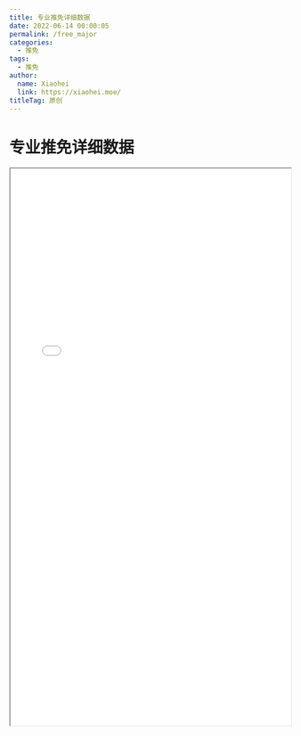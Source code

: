 ```yaml
---
title: 专业推免详细数据
date: 2022-06-14 00:00:05
permalink: /free_major
categories: 
  - 推免
tags: 
  - 推免
author: 
  name: Xiaohei
  link: https://xiaohei.moe/
titleTag: 原创
---
```


<!-- markdownlint-disable MD025 MD033 -->

# 专业推免详细数据

<iframe src="//swjtu.top/swjtu/free_major.html" width="100%" height="1000"></iframe>
